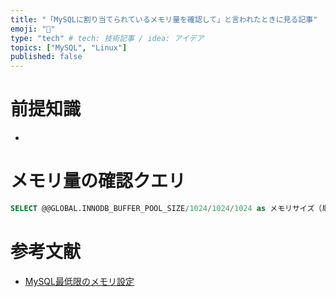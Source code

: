 ```yaml
---
title: "「MySQLに割り当てられているメモリ量を確認して」と言われたときに見る記事"
emoji: "🐬"
type: "tech" # tech: 技術記事 / idea: アイデア
topics: ["MySQL", "Linux"]
published: false
---
```


# 前提知識
- 

# メモリ量の確認クエリ
```sql
SELECT @@GLOBAL.INNODB_BUFFER_POOL_SIZE/1024/1024/1024 as メモリサイズ（単位：GB）;
```

# 参考文献
- [MySQL最低限のメモリ設定](https://qiita.com/zaburo/items/65bac3b8e0a635ada68c)
